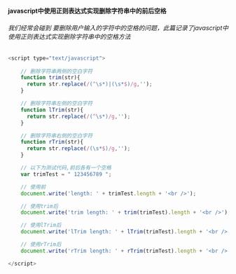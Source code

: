 #### javascript中使用正则表达式实现删除字符串中的前后空格

###### *我们经常会碰到 要删除用户输入的字符中的空格的问题，此篇记录了javascript中使用正则表达式实现删除字符串中的空格方法*


```javascript
<script type="text/javascript"> 
	
	// 删除字符串两侧的空白字符 
	function trim(str){
	  return str.replace(/(^\s*)|(\s*$)/g,''); 
	} 

	// 删除字符串左侧的空白字符 
	function lTrim(str){ 
	  return str.replace(/(^\s*)/g,''); 
	} 

	// 删除字符串右侧的空白字符
	function rTrim(str){ 
	  return str.replace(/(\s*$)/g,''); 
	} 

	// 以下为测试代码,前后各有一个空格 
	var trimTest = " 123456789 "; 

	// 使用前  
	document.write('length: ' + trimTest.length + '<br />'); 

	// 使用trim后 
	document.write('trim length: ' + trim(trimTest).length + '<br />'); 

	// 使用lTrim后 
	document.write('lTrim length: ' + lTrim(trimTest).length + '<br />'); 

	// 使用rTrim后 
	document.write('rTrim length: ' + rTrim(trimTest).length + '<br />'); 

</script>
```
